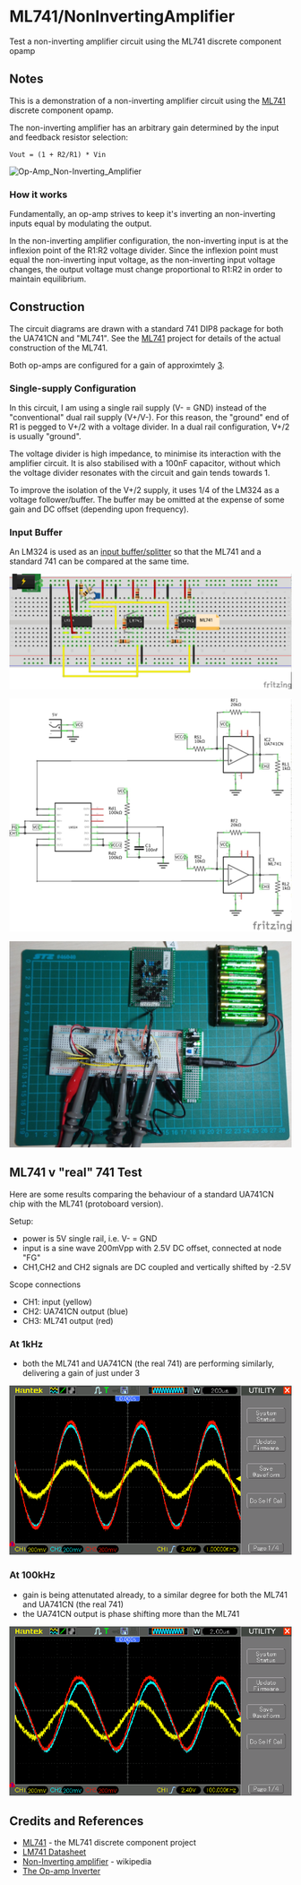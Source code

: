 # ML741/NonInvertingAmplifier

Test a non-inverting amplifier circuit using the ML741 discrete component opamp

## Notes

This is a demonstration of a non-inverting amplifier circuit using the [ML741](../) discrete component opamp.

The non-inverting amplifier has an arbitrary gain determined by the input and feedback resistor selection:

    Vout = (1 + R2/R1) * Vin

![Op-Amp_Non-Inverting_Amplifier](https://upload.wikimedia.org/wikipedia/commons/4/44/Op-Amp_Non-Inverting_Amplifier.svg)

### How it works

Fundamentally, an op-amp strives to keep it's inverting an non-inverting inputs equal by modulating the output.

In the non-inverting amplifier configuration, the non-inverting input is at the inflexion point of the R1:R2 voltage divider.
Since the inflexion point must equal the non-inverting input voltage, as the non-inverting input voltage changes,
the output voltage must change proportional to R1:R2 in order to maintain equilibrium.

## Construction

The circuit diagrams are drawn with a standard 741 DIP8 package for both the UA741CN and "ML741".
See the [ML741](../) project for details of the actual construction of the ML741.

Both op-amps are configured for a gain of approximtely [3](http://www.wolframalpha.com/input/?i=%281+%2B+20k%CE%A9%2F10k%CE%A9%29).

### Single-supply Configuration

In this circuit, I am using a single rail supply (V- = GND) instead of the "conventional" dual rail supply (V+/V-).
For this reason, the "ground" end of R1 is pegged to V+/2 with a voltage divider.
In a dual rail configuration, V+/2 is usually "ground".

The voltage divider is high impedance, to minimise its interaction with the amplifier circuit.
It is also stabilised with a 100nF capacitor, without which the voltage divider resonates with the circuit and gain tends towards 1.

To improve the isolation of the V+/2 supply, it uses 1/4 of the LM324 as a voltage follower/buffer.
The buffer may be omitted at the expense of some gain and DC offset (depending upon frequency).

### Input Buffer

An LM324 is used as an [input buffer/splitter](../../LM324/SplitterBuffer) so that the ML741 and a standard 741 can be compared at the same time.

![Breadboard](./assets/NonInvertingAmplifier_bb.jpg?raw=true)

![The Schematic](./assets/NonInvertingAmplifier_schematic.jpg?raw=true)

![The Build](./assets/NonInvertingAmplifier_build.jpg?raw=true)


## ML741 v "real" 741 Test

Here are some results comparing the behaviour of a standard UA741CN chip with the ML741 (protoboard version).

Setup:
* power is 5V single rail, i.e. V- = GND
* input is a sine wave 200mVpp with 2.5V DC offset, connected at node "FG"
* CH1,CH2 and CH2 signals are DC coupled and vertically shifted by -2.5V

Scope connections
* CH1: input (yellow)
* CH2: UA741CN output (blue)
* CH3: ML741 output (red)

### At 1kHz

* both the ML741 and UA741CN (the real 741) are performing similarly, delivering a gain of just under 3

![NonInvertingAmplifier_1kHz](./assets/NonInvertingAmplifier_1kHz.gif?raw=true)

### At 100kHz

* gain is being attenutated already, to a similar degree for both the ML741 and UA741CN (the real 741)
* the UA741CN output is phase shifting more than the ML741

![NonInvertingAmplifier_100kHz](./assets/NonInvertingAmplifier_100kHz.gif?raw=true)


## Credits and References
* [ML741](../) - the ML741 discrete component project
* [LM741 Datasheet](http://www.futurlec.com/Linear/LM741CN.shtml)
* [Non-Inverting amplifier](https://en.wikipedia.org/wiki/Operational_amplifier_applications#Non-inverting_amplifier) - wikipedia
* [The Op-amp Inverter](http://www.electronics-tutorials.ws/opamp/op-amp-building-blocks.html)
